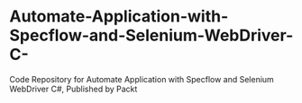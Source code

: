 


# Automate-Application-with-Specflow-and-Selenium-WebDriver-C-
Code Repository for Automate Application with Specflow and Selenium WebDriver C#, Published by Packt
